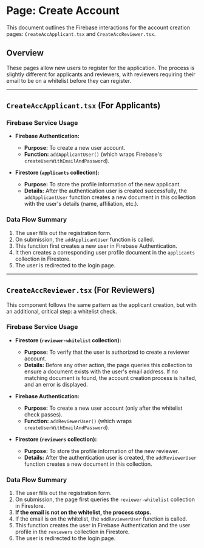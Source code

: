 # Page: Create Account

This document outlines the Firebase interactions for the account creation pages: `CreateAccApplicant.tsx` and `CreateAccReviewer.tsx`.

## Overview

These pages allow new users to register for the application. The process is slightly different for applicants and reviewers, with reviewers requiring their email to be on a whitelist before they can register.

---

## `CreateAccApplicant.tsx` (For Applicants)

### Firebase Service Usage

-   **Firebase Authentication:**
    -   **Purpose:** To create a new user account.
    -   **Function:** `addApplicantUser()` (which wraps Firebase's `createUserWithEmailAndPassword`).

-   **Firestore (`applicants` collection):**
    -   **Purpose:** To store the profile information of the new applicant.
    -   **Details:** After the authentication user is created successfully, the `addApplicantUser` function creates a new document in this collection with the user's details (name, affiliation, etc.).

### Data Flow Summary

1.  The user fills out the registration form.
2.  On submission, the `addApplicantUser` function is called.
3.  This function first creates a new user in Firebase Authentication.
4.  It then creates a corresponding user profile document in the `applicants` collection in Firestore.
5.  The user is redirected to the login page.

---

## `CreateAccReviewer.tsx` (For Reviewers)

This component follows the same pattern as the applicant creation, but with an additional, critical step: a whitelist check.

### Firebase Service Usage

-   **Firestore (`reviewer-whitelist` collection):**
    -   **Purpose:** To verify that the user is authorized to create a reviewer account.
    -   **Details:** Before any other action, the page queries this collection to ensure a document exists with the user's email address. If no matching document is found, the account creation process is halted, and an error is displayed.

-   **Firebase Authentication:**
    -   **Purpose:** To create a new user account (only after the whitelist check passes).
    -   **Function:** `addReviewerUser()` (which wraps `createUserWithEmailAndPassword`).

-   **Firestore (`reviewers` collection):**
    -   **Purpose:** To store the profile information of the new reviewer.
    -   **Details:** After the authentication user is created, the `addReviewerUser` function creates a new document in this collection.

### Data Flow Summary

1.  The user fills out the registration form.
2.  On submission, the page first queries the `reviewer-whitelist` collection in Firestore.
3.  **If the email is not on the whitelist, the process stops.**
4.  If the email is on the whitelist, the `addReviewerUser` function is called.
5.  This function creates the user in Firebase Authentication and the user profile in the `reviewers` collection in Firestore.
6.  The user is redirected to the login page.
